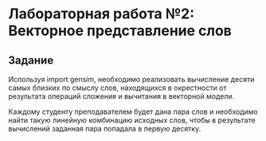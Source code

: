 # Лабораторная работа №2: Векторное представление слов

## Задание

Используя import gensim, необходимо реализовать вычисление десяти самых близких по смыслу слов, находящихся в окрестности от результата операций сложения и вычитания в векторной модели. 

Каждому студенту преподавателем будет дана пара слов и необходимо найти такую линейную комбинацию исходных слов, чтобы в результате вычислений заданная пара попадала в первую десятку.